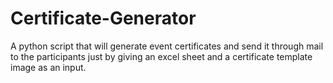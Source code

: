 # Certificate-Generator
A python script that will generate event certificates and send it through mail to the participants just by giving an excel sheet and a certificate template image as an input.

